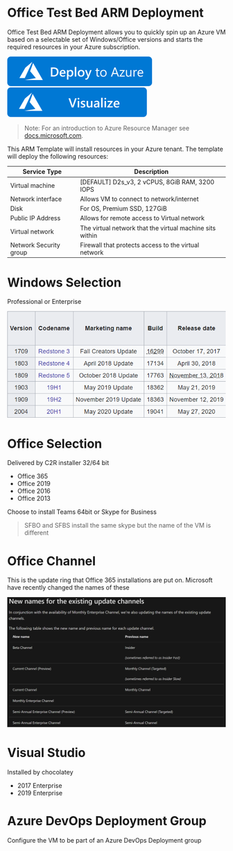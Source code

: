 # Office Test Bed ARM Deployment

Office Test Bed ARM Deployment allows you to quickly spin up an Azure VM based on a selectable set of Windows/Office versions and starts the required resources in your Azure subscription.

<a href="https://portal.azure.com/#create/Microsoft.Template/uri/https%3A%2F%2Fofficedeploy.blob.core.windows.net%2Fdeploy%2FmainTemplate.json" target="_blank">
  <img src="https://raw.githubusercontent.com/Azure/azure-quickstart-templates/master/1-CONTRIBUTION-GUIDE/images/deploytoazure.svg?sanitize=true" alt="Deploy To Azure" style="max-width:100%;">
</a>
<a href="http://armviz.io/#/?load=https://officedeploy.blob.core.windows.net/deploy/mainTemplate.json" target="_blank">
  <img src="https://raw.githubusercontent.com/Azure/azure-quickstart-templates/master/1-CONTRIBUTION-GUIDE/images/visualizebutton.svg?sanitize=true" alt="Visualize" style="max-width:100%;">
</a>

> Note: For an introduction to Azure Resource Manager see [docs.microsoft.com](https://docs.microsoft.com/en-us/azure/azure-resource-manager/resource-group-overview).

This ARM Template will install resources in your Azure tenant. The template will deploy the following resources:

| Service Type         | Description                                                                                            |
| -------------------- | ------------------------------------------------------------------------------------------------------ |
| Virtual machine      | [DEFAULT] D2s_v3, 2 vCPUS, 8GiB RAM, 3200 IOPS                                                         |
| Network interface    | Allows VM to connect to network/internet                                                               |
| Disk                 | For OS, Premium SSD, 127GiB                                                                            |
| Public IP Address    | Allows for remote access to Virtual network                                                            |
| Virtual network      | The virtual network that the virtual machine sits within                                               |
| Network Security group | Firewall that protects access to the virtual network                                                 |

# Windows Selection

Professional or Enterprise

  ![Windows](images/windows.png)

# Office Selection

Delivered by C2R installer 32/64 bit

- Office 365 
- Office 2019
- Office 2016
- Office 2013

Choose to install Teams 64bit or Skype for Business

> SFBO and SFBS install the same skype but the name of the VM is different

# Office Channel

This is the update ring that Office 365 installations are put on. Microsoft have recently changed the names of these

  ![Updates](images/update-channels.png)

# Visual Studio

Installed by chocolatey

- 2017 Enterprise
- 2019 Enterprise

# Azure DevOps Deployment Group

Configure the VM to be part of an Azure DevOps Deployment group
